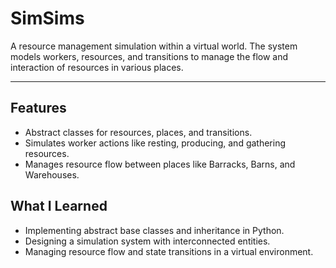# SimSims

A resource management simulation within a virtual world. The system models workers, resources, and transitions to manage the flow and interaction of resources in various places.

---

## Features

- Abstract classes for resources, places, and transitions.
- Simulates worker actions like resting, producing, and gathering resources.
- Manages resource flow between places like Barracks, Barns, and Warehouses.

## What I Learned

- Implementing abstract base classes and inheritance in Python.
- Designing a simulation system with interconnected entities.
- Managing resource flow and state transitions in a virtual environment.